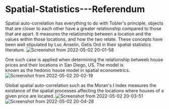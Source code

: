 # Spatial-Statistics---Referendum

Spatial auto-correlation has everything to do with Tobler's principle, objects that are closer to each other have a greater 
relationship compared to those that are apart.
It measures the relationship between a location and the values within those locations, and how the two relate. 
These concepts have been well
stipulated by Luc Anselin, Getis Ord in their spatial statistics literature.
![Screenshot from 2022-05-02 20-01-58](https://user-images.githubusercontent.com/42302441/166292606-57737770-3962-45cf-9c0a-e2141cb44701.png)


One such case is applied when determining the relationship betweeb house prices and their locations in San Diego, US. 
The model is  
known as the hedonic house model in spatial econometrics.
 ![Screenshot from 2022-05-02 20-02-19](https://user-images.githubusercontent.com/42302441/166292616-6ad5c82b-8f39-4cda-8014-3420ed711b15.png)

 
 
 Global spatial auto-correlation such as the Moran's I index measures the existance of the spatial processes affecting
 the locations where
 houses of a given price are located.
 ![Screenshot from 2022-05-02 20-03-51](https://user-images.githubusercontent.com/42302441/166292635-1ce1134c-e7a4-4507-a195-8979b6274fc1.png)
![Screenshot from 2022-05-02 20-04-28](https://user-images.githubusercontent.com/42302441/166292652-b519bdd0-6424-44c4-8246-ef094ef71d87.png)
